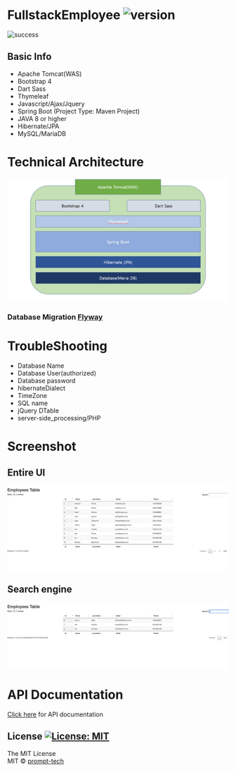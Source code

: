 # FullstackEmployee ![version](https://img.shields.io/badge/Version-0.1.0-orange.svg)


![success](https://img.shields.io/badge/Connection-success-informational.svg)


## Basic Info ##

* Apache Tomcat(WAS)
* Bootstrap 4 
* Dart Sass
* Thymeleaf
* Javascript/Ajax/Jquery
* Spring Boot (Project Type: Maven Project)
* JAVA 8 or higher
* Hibernate/JPA
* MySQL/MariaDB


# Technical Architecture
![badge](./img/TechnicalArchitecture.PNG)


### Database Migration [Flyway](https://flywaydb.org/)


# TroubleShooting
* Database Name
* Database User(authorized)
* Database password
* hibernateDialect
* TimeZone
* SQL name
* jQuery DTable
* server-side_processing/PHP


# Screenshot
## Entire UI
![badge](./img/UI.png)

## Search engine
![badge](./img/SearchEngine.png)


# API Documentation
[Click here](API.md) for API documentation

## License [![License: MIT](https://img.shields.io/badge/License-MIT-brightgreen.svg)](https://opensource.org/licenses/MIT)
The MIT License
<br/>
MIT © [prompt-tech](https://github.com/ChoHyoungSeo/)
